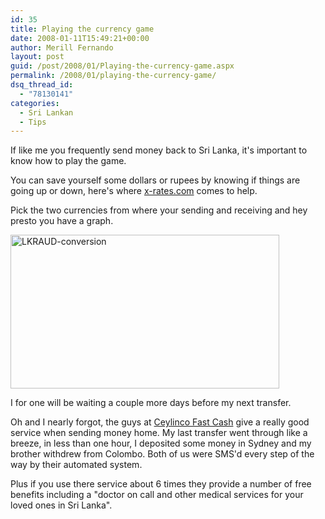 ```yaml
---
id: 35
title: Playing the currency game
date: 2008-01-11T15:49:21+00:00
author: Merill Fernando
layout: post
guid: /post/2008/01/Playing-the-currency-game.aspx
permalink: /2008/01/playing-the-currency-game/
dsq_thread_id:
  - "78130141"
categories:
  - Sri Lankan
  - Tips
---
```

<p>If like me you frequently send money back to Sri Lanka, it's important to know how to play the game.</p> <p>You can save yourself some dollars or rupees by knowing if things are going up or down, here's where <a href="http://www.x-rates.com">x-rates.com</a> comes to help.</p> <p>Pick the two currencies from where your sending and receiving and hey presto you have a graph.</p> <p><img style="border-right: 0px; border-top: 0px; border-left: 0px; border-bottom: 0px" height="246" alt="LKRAUD-conversion" src="http://www.merill.net/wp-content/uploads/contentbinary/WindowsLiveWriter/Playingthecurrencygame_ED2E/LKRAUD-conversion_1.jpg" width="430" border="0"> </p> <p>I for one will be waiting a couple more days before my next transfer.</p> <p>Oh and I nearly forgot, the guys at <a href="http://www.ceylincofastcash.com/">Ceylinco Fast Cash</a> give a really good service when sending money home. My last transfer went through like a breeze, in less than one hour, I deposited some money in Sydney and my brother withdrew from Colombo. Both of us were SMS'd every step of the way by their automated system. </p> <p>Plus if you use there service about 6 times they provide a number of free benefits including a "doctor on call and other medical services for your loved ones in Sri Lanka".</p>